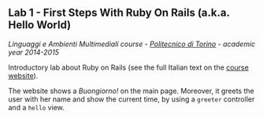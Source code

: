 ## Lab 1 - First Steps With Ruby On Rails  (a.k.a. Hello World) ##

*Linguaggi e Ambienti Multimediali course - [Politecnico di Torino](http://polito.it) - academic year 2014-2015*

Introductory lab about Ruby on Rails (see the full Italian text on the [course website](http://bit.ly/lingambmult)).

The website shows a *Buongiorno!* on the main page.
Moreover, it greets the user with her name and show the current time, by using a `greeter` controller and a `hello` view.
